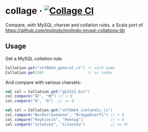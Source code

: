 # collage · [![Collage CI](https://github.com/yuxiqian/collage/actions/workflows/ci.yml/badge.svg)](https://github.com/yuxiqian/collage/actions/workflows/ci.yml)

Compare, with MySQL charset and collation rules. a Scala port of https://github.com/molindo/molindo-mysql-collations-lib

## Usage

Get a MySQL collation rule:

```scala
Collation.get("utf8mb4_general_ci") // with name
Collation.get(34)                   // or index
```

And compare with various charsets:

```scala
val col = Collation.get("gb2312_bin")
col.compare("天", "地") // > 0
col.compare("A", "A")  // == 0
```

```scala
val col = Collation.get("utf8mb4_icelandic_ci")
col.compare("Norðurlandanna", "Braggahverfi") // > 0
col.compare("Reykjavík", "Þannig")            // < 0
col.compare("íslenska", "íslenska")           // == 0)
```
